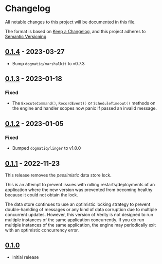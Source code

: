 # Changelog

All notable changes to this project will be documented in this file.

The format is based on [Keep a Changelog], and this project adheres to
[Semantic Versioning].

<!-- references -->

[keep a changelog]: https://keepachangelog.com/en/1.0.0/
[semantic versioning]: https://semver.org/spec/v2.0.0.html

## [0.1.4] - 2023-03-27

- Bump `dogmatiq/marshalkit` to v0.7.3

## [0.1.3] - 2023-01-18

### Fixed

- The `ExecuteCommand()`, `RecordEvent()` or `ScheduleTimeout()` methods on the
  engine and handler scopes now panic if passed an invalid message.

## [0.1.2] - 2023-01-05

### Fixed

- Bumped `dogmatiq/linger` to v1.0.0

## [0.1.1] - 2022-11-23

This release removes the _pessimistic_ data store lock.

This is an attempt to prevent issues with rolling restarts/deployments of an
application where the new version was prevented from becoming healthy because it
could not obtain the lock.

The data store continues to use an optimistic locking strategy to prevent
double-hanlding of messages or any kind of data corruption due to multiple
concurrent updates. However, this version of Verity is not designed to run
multiple instances of the same application concurrently. If you do run multiple
instances of the same application, the engine may periodically exit with an
optimistic concurrency error.

## [0.1.0]

- Initial release

<!-- references -->

[unreleased]: https://github.com/dogmatiq/verity
[0.1.0]: https://github.com/dogmatiq/verity/releases/tag/v0.1.0
[0.1.1]: https://github.com/dogmatiq/verity/releases/tag/v0.1.1
[0.1.2]: https://github.com/dogmatiq/verity/releases/tag/v0.1.2
[0.1.3]: https://github.com/dogmatiq/verity/releases/tag/v0.1.3
[0.1.4]: https://github.com/dogmatiq/verity/releases/tag/v0.1.4

<!-- version template
## [0.0.1] - YYYY-MM-DD

### Added
### Changed
### Deprecated
### Removed
### Fixed
### Security
-->
